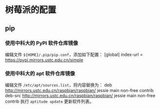 # 树莓派的配置

## pip

### 使用中科大的 PyPI 软件仓库镜像
编辑文件 `${HOME}/.pip/pip.conf`，添加如下配置：
	[global]
	index-url = https://pypi.mirrors.ustc.edu.cn/simple

### 使用中科大的 apt 软件仓库镜像
编辑文件 `/etc/apt/sources.list`，将内容替换为：
	deb http://mirrors.ustc.edu.cn/raspbian/raspbian/ jessie main non-free contrib
	deb-src http://mirrors.ustc.edu.cn/raspbian/raspbian/ jessie main non-free contrib
执行 `aptitude update` 更新软件列表。


